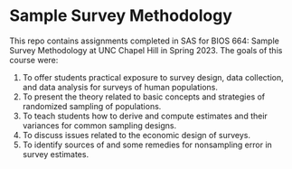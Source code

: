 # Sample Survey Methodology

This repo contains assignments completed in SAS for BIOS 664: Sample Survey Methodology at UNC Chapel Hill in Spring 2023. The goals of this course were: 
1.  To offer students practical exposure to survey design, data collection, and data analysis for surveys of human populations.
2.  To present the theory related to basic concepts and strategies of randomized sampling of populations.
3.  To teach students how to derive and compute estimates and their variances for common sampling designs.
4.  To discuss issues related to the economic design of surveys.
5.  To identify sources of and some remedies for nonsampling error in survey estimates. 
